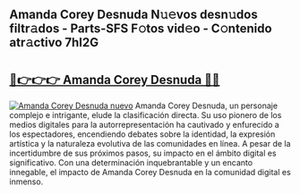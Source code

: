 ## Amanda Corey Desnuda N𝚞𝚎vos desn𝚞dos filtr𝚊dos - Parts-SFS F𝚘tos vid𝚎o - C𝚘ntenido atr𝚊ctivo 7hI2G

# <h2><a href="http://mb1721.tromn.icu/?c=Amanda+Corey+Desnuda">🔗👉👉👉 Amanda Corey Desnuda 🔗🔗</a></h2>

[![Amanda Corey Desnuda nuevo](https://i.imgur.com/pEAQMta.gif)](http://mb1721.tromn.icu/?c=Amanda+Corey+Desnuda)
Amanda Corey Desnuda, un personaje complejo e intrigante, elude la clasificación directa. Su uso pionero de los medios digitales para la autorrepresentación ha cautivado y enfurecido a los espectadores, encendiendo debates sobre la identidad, la expresión artística y la naturaleza evolutiva de las comunidades en línea. A pesar de la incertidumbre de sus próximos pasos, su impacto en el ámbito digital es significativo. Con una determinación inquebrantable y un encanto innegable, el impacto de Amanda Corey Desnuda en la comunidad digital es inmenso.
